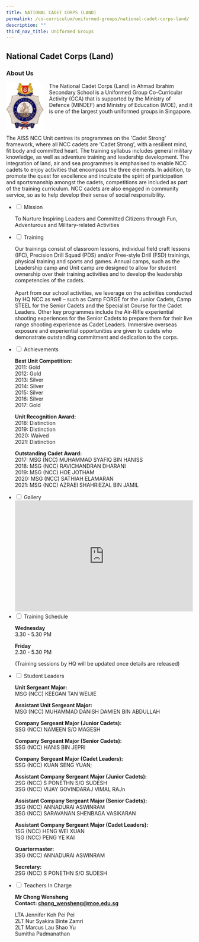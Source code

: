 ```yaml
---
title: NATIONAL CADET CORPS (LAND)
permalink: /co-curriculum/uniformed-groups/national-cadet-corps-land/
description: ""
third_nav_title: Uniformed Groups
---
```

## National Cadet Corps (Land)
### About Us

<img src="/images/ncclogo.jpg" style="width:20%;margin-right:15px;" align = "left">

The National Cadet Corps (Land) in Ahmad Ibrahim Secondary School is a Uniformed Group Co-Curricular Activity (CCA) that is supported by the Ministry of Defence (MINDEF) and Ministry of Education (MOE), and it is one of the largest youth uniformed groups in Singapore.  

<br clear="left">
  
The AISS NCC Unit centres its programmes on the 'Cadet Strong' framework, where all NCC cadets are 'Cadet Strong', with a resilient mind, fit body and committed heart. The training syllabus includes general military knowledge, as well as adventure training and leadership development. The integration of land, air and sea programmes is emphasised to enable NCC cadets to enjoy activities that encompass the three elements. In addition, to promote the quest for excellence and inculcate the spirit of participation and sportsmanship amongst the cadets, competitions are included as part of the training curriculum. NCC cadets are also engaged in community service, so as to help develop their sense of social responsibility.

<ul class="jekyllcodex_accordion">
<li><input id="accordion1" type="checkbox" /> <label for="accordion1">Mission</label>
<div>
<p>To Nurture Inspiring Leaders and Committed Citizens through Fun, Adventurous and Military-related Activities</p>
</div>
</li>
<li><input id="accordion2" type="checkbox" /> <label for="accordion2">Training</label>
<div>
<p>Our trainings consist of classroom lessons, individual field craft lessons (IFC), Precision Drill Squad (PDS) and/or Free-style Drill (FSD) trainings, physical training and sports and games. Annual camps, such as the Leadership camp and Unit camp are designed to allow for student ownership over their training activities and to develop the leadership competencies of the cadets.
<br><br>
Apart from our school activities, we leverage on the activities conducted by HQ NCC as well – such as Camp FORGE for the Junior Cadets, Camp STEEL for the Senior Cadets and the Specialist Course for the Cadet Leaders.
Other key programmes include the Air-Rifle experiential shooting experiences for the Senior Cadets to prepare them for their live range shooting experience as Cadet Leaders. Immersive overseas exposure and experiential opportunities are given to cadets who demonstrate outstanding commitment and dedication to the corps.</p>
</div>
</li>
<li><input id="accordion3" type="checkbox" /> <label for="accordion3">Achievements</label>
<div>
<p><strong>Best Unit Competition:<br /></strong>2011: Gold<br />2012: Gold<br />2013: Silver<br />2014: Silver<br />2015: Silver<br />2016: Silver<br />2017: Gold</p>
<p><strong>Unit Recognition Award:<br /></strong>2018: Distinction<br>2019: Distinction<br>2020: Waived<br>2021: Distinction</p>
<p><strong>Outstanding Cadet Award:<br /></strong>2017: MSG (NCC) MUHAMMAD SYAFIQ BIN HANISS<br>2018: MSG (NCC) RAVICHANDRAN DHARANI<br>2019: MSG (NCC) HOE JOTHAM<br>2020: MSG (NCC) SATHIAH ELAMARAN<br>2021: MSG (NCC) AZRAEI SHAHRIEZAL BIN JAMIL</p>
</div>
</li>
<li><input id="accordion5" type="checkbox" /> <label for="accordion5">Gallery</label>
<div>
<iframe src="https://docs.google.com/presentation/d/e/2PACX-1vSoev-Z05BRhWLIKCZAgzij5hxPM4T-kk5Ub2LmUwJHym2WRgviTUsUS_-iaGL1tgLrFPwLipWXwGTQ/embed?start=false&loop=false&delayms=5000" frameborder="0" width="480" height="299" allowfullscreen="true"></iframe>
</div>
</li>
<li><input id="accordion6" type="checkbox" /> <label for="accordion6">Training Schedule</label>
<div>
<p><strong>Wednesday<br /></strong>3.30 - 5.30 PM</p>
<p><strong>Friday<br /></strong>2.30 - 5.30 PM</p>
<p>(Training sessions by HQ will be updated once details are released)</p>
</div>
</li>
<li><input id="accordion7" type="checkbox" /> <label for="accordion7">Student Leaders</label>
<div>
<p><strong>Unit Sergeant Major:<br /></strong>MSG (NCC) KEEGAN TAN WEIJIE</p>
<p><strong>Assistant Unit Sergeant Major:<br /></strong>MSG (NCC) MUHAMMAD DANISH DAMIEN BIN ABDULLAH</p>
<p><strong>Company Sergeant Major (Junior Cadets):<br /></strong>SSG (NCC) NAMEEN S/O MAGESH</p>
<p><strong>Company Sergeant Major (Senior Cadets):<br /></strong>SSG (NCC) HANIS BIN JEPRI</p>
<p><strong>Company Sergeant Major (Cadet Leaders):<br /></strong>SSG (NCC) KUAN SENG YUAN;</p>
<p><strong>Assistant Company Sergeant Major (Junior Cadets):<br /></strong>2SG (NCC) S PONETHN S/O SUDESH<br />3SG (NCC) VIJAY GOVINDARAJ VIMAL RAJn<br /></p>
<p><strong>Assistant Company Sergeant Major (Senior Cadets):<br /></strong>3SG (NCC) ANNADURAI ASWINRAM<br />3SG (NCC) SARAVANAN SHENBAGA VASIKARAN<br /></p>
<p><strong>Assistant Company Sergeant Major (Cadet Leaders):<br /></strong>1SG (NCC) HENG WEI XUAN<br />1SG (NCC) PENG YE KAI</p>
<p><strong>Quartermaster:<br /></strong>3SG (NCC) ANNADURAI ASWINRAM</p><p><strong>Secretary:<br /></strong>2SG (NCC) S PONETHN S/O SUDESH</p>
</div>
</li>
<li><input id="accordion8" type="checkbox" /> <label for="accordion8">Teachers In Charge</label>
<div>
<p><strong>Mr Chong Wensheng<br /></strong><strong>Contact:&nbsp;<a href="mailto:tan_boon_cheong_marc@moe.edu.sg" target="">chong_wensheng@moe.edu.sg</a></strong></p>
<p>LTA Jennifer Koh Pei Pei<br />2LT Nur Syakira Binte Zamri<br />2LT Marcus Lau Shao Yu<br/> Sumitha Padmanathan</p>
</div>
</li>
</ul>